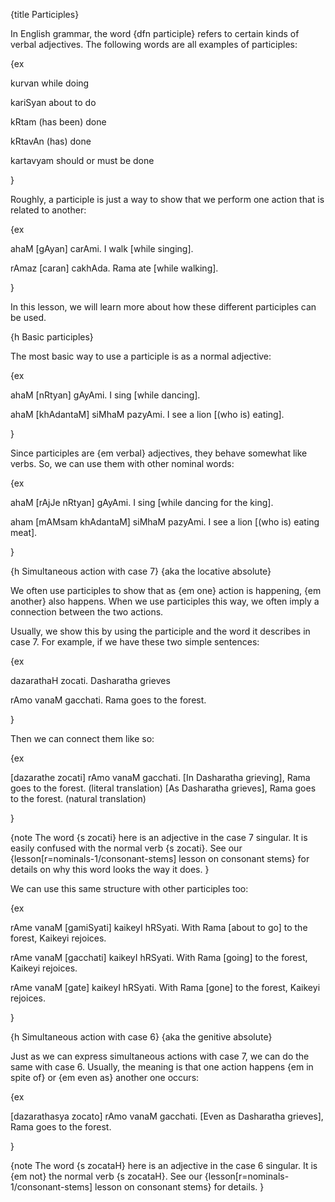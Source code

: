 {title Participles}

In English grammar, the word {dfn participle} refers to certain kinds of verbal
adjectives. The following words are all examples of participles:

{ex

kurvan
while doing

kariSyan
about to do

kRtam
(has been) done

kRtavAn
(has) done

kartavyam
should or must be done

}

Roughly, a participle is just a way to show that we perform one action that
is related to another:

{ex

ahaM [gAyan] carAmi.
I walk [while singing].

rAmaz [caran] cakhAda.
Rama ate [while walking].

}

In this lesson, we will learn more about how these different participles can be
used.


{h Basic participles}

The most basic way to use a participle is as a normal adjective:

{ex

ahaM [nRtyan] gAyAmi.
I sing [while dancing].

ahaM [khAdantaM] siMhaM pazyAmi.
I see a lion [(who is) eating].

}

Since participles are {em verbal} adjectives, they behave somewhat like verbs.
So, we can use them with other nominal words:

{ex

ahaM [rAjJe nRtyan] gAyAmi.
I sing [while dancing for the king].

aham [mAMsam khAdantaM] siMhaM pazyAmi.
I see a lion [(who is) eating meat].

}


{h Simultaneous action with case 7}
{aka the locative absolute}

We often use participles to show that as {em one} action is happening, {em
another} also happens. When we use participles this way, we often imply a
connection between the two actions.

Usually, we show this by using the participle and the word it describes in case
7. For example, if we have these two simple sentences:

{ex

dazarathaH zocati.
Dasharatha grieves

rAmo vanaM gacchati.
Rama goes to the forest.

}

Then we can connect them like so:

{ex

[dazarathe zocati] rAmo vanaM gacchati.
[In Dasharatha grieving], Rama goes to the forest. (literal translation)
[As Dasharatha grieves], Rama goes to the forest. (natural translation)

}

{note
The word {s zocati} here is an adjective in the case 7 singular. It is easily
confused with the normal verb {s zocati}. See our
{lesson[r=nominals-1/consonant-stems] lesson on consonant stems} for details on
why this word looks the way it does.
}

We can use this same structure with other participles too:

{ex

rAme vanaM [gamiSyati] kaikeyI hRSyati.
With Rama [about to go] to the forest, Kaikeyi rejoices.

rAme vanaM [gacchati] kaikeyI hRSyati.
With Rama [going] to the forest, Kaikeyi rejoices.

rAme vanaM [gate] kaikeyI hRSyati.
With Rama [gone] to the forest, Kaikeyi rejoices.

}


{h Simultaneous action with case 6}
{aka the genitive absolute}

Just as we can express simultaneous actions with case 7, we can do the same
with case 6. Usually, the meaning is that one action happens {em in spite of}
or {em even as} another one occurs:

{ex

[dazarathasya zocato] rAmo vanaM gacchati.
[Even as Dasharatha grieves], Rama goes to the forest.

}

{note
The word {s zocataH} here is an adjective in the case 6 singular. It is {em
not} the normal verb {s zocataH}. See our {lesson[r=nominals-1/consonant-stems]
lesson on consonant stems} for details.
}
